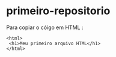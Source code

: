 # primeiro-repositorio

Para copiar o cóigo em HTML :
```
<html>
 <h1>Meu primeiro arquivo HTML</h1>
</html>
```
